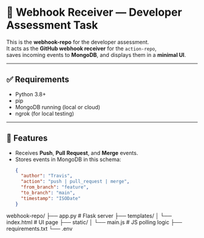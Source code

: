 # 📡 Webhook Receiver — Developer Assessment Task

This is the **webhook-repo** for the developer assessment.  
It acts as the **GitHub webhook receiver** for the `action-repo`,  
saves incoming events to **MongoDB**, and displays them in a **minimal UI**.

---

## ✅ Requirements

- Python 3.8+
- pip
- MongoDB running (local or cloud)
- ngrok (for local testing)

---

## 📌 Features

- Receives **Push**, **Pull Request**, and **Merge** events.
- Stores events in MongoDB in this schema:
  ```json
  {
    "author": "Travis",
    "action": "push | pull_request | merge",
    "from_branch": "feature",
    "to_branch": "main",
    "timestamp": "ISODate"
  }

webhook-repo/
├── app.py             # Flask server
├── templates/
│   └── index.html     # UI page
├── static/
│   └── main.js        # JS polling logic
├── requirements.txt
└── .env
